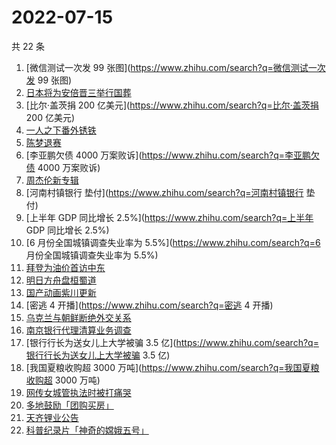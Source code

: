 # 2022-07-15

共 22 条

<!-- BEGIN -->
<!-- 最后更新时间 Fri Jul 15 2022 14:18:36 GMT+0800 (China Standard Time) -->

1. [微信测试一次发 99 张图](https://www.zhihu.com/search?q=微信测试一次发 99 张图)
1. [日本将为安倍晋三举行国葬](https://www.zhihu.com/search?q=日本将为安倍晋三举行国葬)
1. [比尔·盖茨捐 200 亿美元](https://www.zhihu.com/search?q=比尔·盖茨捐 200 亿美元)
1. [一人之下番外锈铁](https://www.zhihu.com/search?q=一人之下番外锈铁)
1. [陈梦退赛](https://www.zhihu.com/search?q=陈梦退赛)
1. [李亚鹏欠债 4000 万案败诉](https://www.zhihu.com/search?q=李亚鹏欠债 4000 万案败诉)
1. [周杰伦新专辑](https://www.zhihu.com/search?q=周杰伦新专辑)
1. [河南村镇银行 垫付](https://www.zhihu.com/search?q=河南村镇银行 垫付)
1. [上半年 GDP 同比增长 2.5%](https://www.zhihu.com/search?q=上半年 GDP 同比增长 2.5%)
1. [6 月份全国城镇调查失业率为 5.5%](https://www.zhihu.com/search?q=6 月份全国城镇调查失业率为 5.5%)
1. [拜登为油价首访中东](https://www.zhihu.com/search?q=拜登为油价首访中东)
1. [明日方舟盘桓蜀道](https://www.zhihu.com/search?q=明日方舟盘桓蜀道)
1. [国产动画紫川更新](https://www.zhihu.com/search?q=国产动画紫川更新)
1. [密逃 4 开播](https://www.zhihu.com/search?q=密逃 4 开播)
1. [乌克兰与朝鲜断绝外交关系](https://www.zhihu.com/search?q=乌克兰与朝鲜断绝外交关系)
1. [南京银行代理清算业务调查](https://www.zhihu.com/search?q=南京银行代理清算业务调查)
1. [银行行长为送女儿上大学被骗 3.5 亿](https://www.zhihu.com/search?q=银行行长为送女儿上大学被骗 3.5 亿)
1. [我国夏粮收购超 3000 万吨](https://www.zhihu.com/search?q=我国夏粮收购超 3000 万吨)
1. [网传女城管执法时被打痛哭](https://www.zhihu.com/search?q=网传女城管执法时被打痛哭)
1. [多地鼓励「团购买房」](https://www.zhihu.com/search?q=多地鼓励「团购买房」)
1. [天齐锂业公告](https://www.zhihu.com/search?q=天齐锂业公告)
1. [科普纪录片「神奇的嫦娥五号」](https://www.zhihu.com/search?q=科普纪录片「神奇的嫦娥五号」)

<!-- END -->
